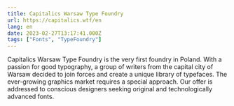 ```yaml
---
title: Capitalics Warsaw Type Foundry
url: https://capitalics.wtf/en
lang: en
date: 2023-02-27T13:17:41.000Z
tags: ["Fonts", "TypeFoundry"]
---
```


Capitalics Warsaw Type Foundry is the very first foundry in Poland. With a passion for good typography, a group of writers from the capital city of Warsaw decided to join forces and create a unique library of typefaces. The ever-growing graphics market requires a special approach. Our offer is addressed to conscious designers seeking original and technologically advanced fonts.
